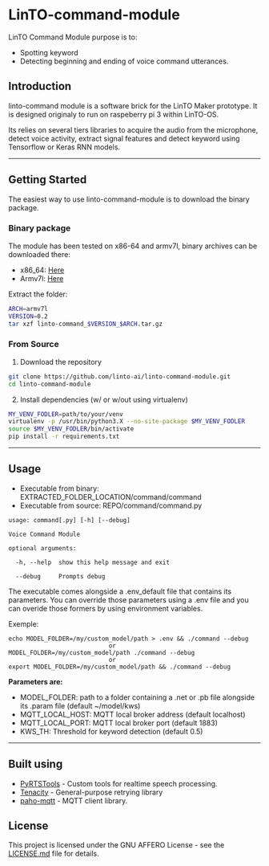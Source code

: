 # LinTO-command-module
LinTO Command Module purpose is to:
* Spotting keyword
* Detecting beginning and ending of voice command utterances.

## Introduction
linto-command module is a software brick for the LinTO Maker prototype. It is designed originaly to run on raspeberry pi 3 within LinTO-OS.

Its relies on several tiers libraries to acquire the audio from the microphone, detect voice activity, extract signal features and detect keyword using Tensorflow or Keras RNN models.
__________________
## Getting Started
The easiest way to use linto-command-module is to download the binary package.

### Binary package
The module has been tested on x86-64 and armv7l, binary archives can be downloaded there:
* x86_64: [Here](https://github.com/linto-ai/linto-command-module/releases/download/v0.1/linto-command-0.1-x64.tar.gz)
* Armv7l: [Here](https://github.com/linto-ai/linto-command-module/releases/download/v0.1/linto-command-0.1-armv7l.tar.gz)

Extract the folder:
```bash
ARCH=armv7l
VERSION=0.2
tar xzf linto-command_$VERSION_$ARCH.tar.gz
```

### From Source
1. Download the repository
```bash
git clone https://github.com/linto-ai/linto-command-module.git
cd linto-command-module
```

2. Install dependencies (w/ or w/out using virtualenv)
```bash
MY_VENV_FODLER=path/to/your/venv
virtualenv -p /usr/bin/python3.X --no-site-package $MY_VENV_FODLER
source $MY_VENV_FODLER/bin/activate
pip install -r requirements.txt
```
__________________
## Usage
* Executable from binary: EXTRACTED_FOLDER_LOCATION/command/command
* Executable from source: REPO/command/command.py

```
usage: command[.py] [-h] [--debug]

Voice Command Module

optional arguments:

  -h, --help  show this help message and exit

  --debug     Prompts debug
```

The executable comes alongside a .env_default file that contains its parameters.
You can override those parameters using a .env file and you can overide those formers by using environment variables.

Exemple:
```
echo MODEL_FOLDER=/my/custom_model/path > .env && ./command --debug
                            or
MODEL_FOLDER=/my/custom_model/path ./command --debug
                            or
export MODEL_FOLDER=/my/custom_model/path && ./command --debug
```
**Parameters are:**
* MODEL_FOLDER: path to a folder containing a .net or .pb file alongside its .param file (default ~/model/kws)
* MQTT_LOCAL_HOST: MQTT local broker address (default localhost)
* MQTT_LOCAL_PORT: MQTT local broker port (default 1883)
* KWS_TH: Threshold for keyword detection (default 0.5)
__________________
## Built using

* [PyRTSTools]() - Custom tools for realtime speech processing.
* [Tenacity](https://github.com/jd/tenacity) - General-purpose retrying library
* [paho-mqtt](https://pypi.org/project/paho-mqtt/) - MQTT client library.


## License

This project is licensed under the GNU AFFERO License - see the [LICENSE.md](LICENSE.md) file for details.
